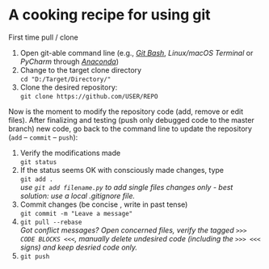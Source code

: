 # A cooking recipe for using git

First time pull / clone
1. Open git-able command line (e.g., [*Git Bash*](https://git-scm.com/), *Linux/macOS* *Terminal* or *PyCharm* through [*Anaconda*](https://www.anaconda.com/distribution/))
2. Change to the target clone directory <br>`cd "D:/Target/Directory/"`
3. Clone the desired repository:<br>`git clone https://github.com/USER/REPO`

Now is the moment to modify the repository code (add, remove or edit files). After finalizing and testing (push only debugged code to the master branch) new code, go back to the command line to update the repository (`add` – `commit` – `push`):

1. Verify the modifications made <br> `git status`
1. If the status seems OK with consciously made changes, type <br>`git add .`<br>
	*use `git add filename.py` to add single files changes only - best solution: use a local .gitignore file.*
1. Commit changes (be concise , write in past tense)<br>`git commit -m "Leave a message"`
1. `git pull --rebase` <br>*Got conflict messages? Open concerned files, verify the tagged `>>> CODE BLOCKS <<<`, manually delete undesired code (including the `>>> <<<` signs) and keep desried code only.*
1. `git push`
